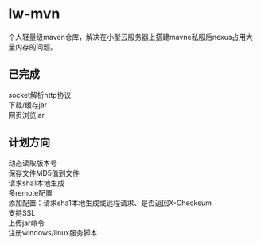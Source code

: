 # lw-mvn
个人轻量级maven仓库，解决在小型云服务器上搭建mavne私服后nexus占用大量内存的问题。

## 已完成 
socket解析http协议  
下载/缓存jar  
网页浏览jar  

## 计划方向 
动态读取版本号  
保存文件MD5值到文件  
请求sha1本地生成  
多remote配置  
添加配置：请求sha1本地生成或远程请求、是否返回X-Checksum  
支持SSL  
上传jar命令  
注册windows/linux服务脚本  
